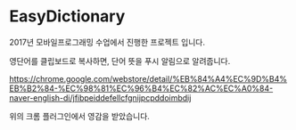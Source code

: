 # EasyDictionary

2017년 모바일프로그래밍 수업에서 진행한 프로젝트 입니다.

영단어를 클립보드로 복사하면, 단어 뜻을 푸시 알림으로 알려줍니다.

https://chrome.google.com/webstore/detail/%EB%84%A4%EC%9D%B4%EB%B2%84-%EC%98%81%EC%96%B4%EC%82%AC%EC%A0%84-naver-english-di/jfibpeiddefellcfgnijpcpddoimbdij

위의 크롬 플러그인에서 영감을 받았습니다.
